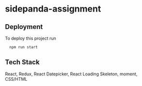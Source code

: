 # sidepanda-assignment

## Deployment

To deploy this project run

```bash
  npm run start
```


## Tech Stack

React, Redux, React Datepicker, React Loading Skeleton, moment, CSS/HTML


